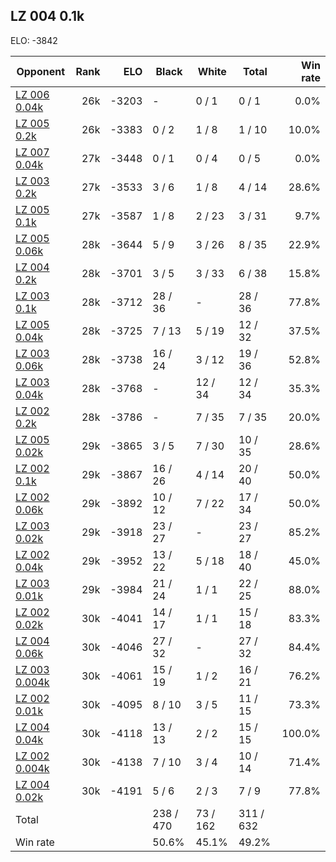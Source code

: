 ## LZ 004 0.1k ##

ELO: -3842

Opponent | Rank | ELO | Black | White | Total | Win rate
---------|-----:|----:|-------|-------|-------|-------:
[LZ 006 0.04k](LZ%20006%200.04k.md) | 26k | -3203 | - | 0 / 1 | 0 / 1 | 0.0%
[LZ 005 0.2k](LZ%20005%200.2k.md) | 26k | -3383 | 0 / 2 | 1 / 8 | 1 / 10 | 10.0%
[LZ 007 0.04k](LZ%20007%200.04k.md) | 27k | -3448 | 0 / 1 | 0 / 4 | 0 / 5 | 0.0%
[LZ 003 0.2k](LZ%20003%200.2k.md) | 27k | -3533 | 3 / 6 | 1 / 8 | 4 / 14 | 28.6%
[LZ 005 0.1k](LZ%20005%200.1k.md) | 27k | -3587 | 1 / 8 | 2 / 23 | 3 / 31 | 9.7%
[LZ 005 0.06k](LZ%20005%200.06k.md) | 28k | -3644 | 5 / 9 | 3 / 26 | 8 / 35 | 22.9%
[LZ 004 0.2k](LZ%20004%200.2k.md) | 28k | -3701 | 3 / 5 | 3 / 33 | 6 / 38 | 15.8%
[LZ 003 0.1k](LZ%20003%200.1k.md) | 28k | -3712 | 28 / 36 | - | 28 / 36 | 77.8%
[LZ 005 0.04k](LZ%20005%200.04k.md) | 28k | -3725 | 7 / 13 | 5 / 19 | 12 / 32 | 37.5%
[LZ 003 0.06k](LZ%20003%200.06k.md) | 28k | -3738 | 16 / 24 | 3 / 12 | 19 / 36 | 52.8%
[LZ 003 0.04k](LZ%20003%200.04k.md) | 28k | -3768 | - | 12 / 34 | 12 / 34 | 35.3%
[LZ 002 0.2k](LZ%20002%200.2k.md) | 28k | -3786 | - | 7 / 35 | 7 / 35 | 20.0%
[LZ 005 0.02k](LZ%20005%200.02k.md) | 29k | -3865 | 3 / 5 | 7 / 30 | 10 / 35 | 28.6%
[LZ 002 0.1k](LZ%20002%200.1k.md) | 29k | -3867 | 16 / 26 | 4 / 14 | 20 / 40 | 50.0%
[LZ 002 0.06k](LZ%20002%200.06k.md) | 29k | -3892 | 10 / 12 | 7 / 22 | 17 / 34 | 50.0%
[LZ 003 0.02k](LZ%20003%200.02k.md) | 29k | -3918 | 23 / 27 | - | 23 / 27 | 85.2%
[LZ 002 0.04k](LZ%20002%200.04k.md) | 29k | -3952 | 13 / 22 | 5 / 18 | 18 / 40 | 45.0%
[LZ 003 0.01k](LZ%20003%200.01k.md) | 29k | -3984 | 21 / 24 | 1 / 1 | 22 / 25 | 88.0%
[LZ 002 0.02k](LZ%20002%200.02k.md) | 30k | -4041 | 14 / 17 | 1 / 1 | 15 / 18 | 83.3%
[LZ 004 0.06k](LZ%20004%200.06k.md) | 30k | -4046 | 27 / 32 | - | 27 / 32 | 84.4%
[LZ 003 0.004k](LZ%20003%200.004k.md) | 30k | -4061 | 15 / 19 | 1 / 2 | 16 / 21 | 76.2%
[LZ 002 0.01k](LZ%20002%200.01k.md) | 30k | -4095 | 8 / 10 | 3 / 5 | 11 / 15 | 73.3%
[LZ 004 0.04k](LZ%20004%200.04k.md) | 30k | -4118 | 13 / 13 | 2 / 2 | 15 / 15 | 100.0%
[LZ 002 0.004k](LZ%20002%200.004k.md) | 30k | -4138 | 7 / 10 | 3 / 4 | 10 / 14 | 71.4%
[LZ 004 0.02k](LZ%20004%200.02k.md) | 30k | -4191 | 5 / 6 | 2 / 3 | 7 / 9 | 77.8%
Total | | | 238 / 470 | 73 / 162 | 311 / 632 | 
Win rate| | | 50.6% | 45.1% | 49.2% | 
